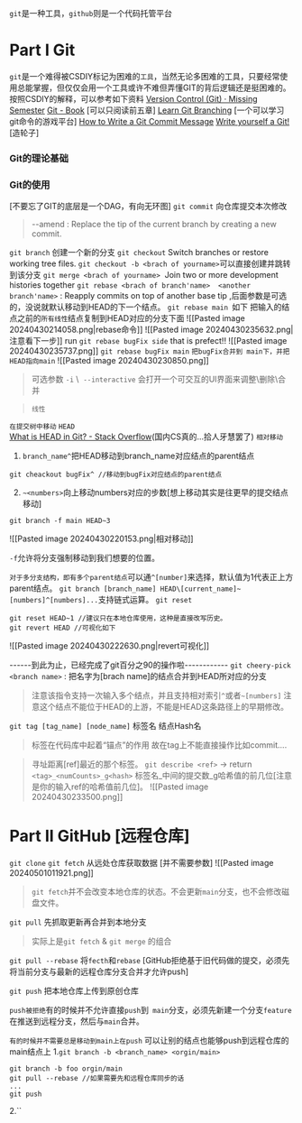 `git`是一种工具，`github`则是一个代码托管平台

# Part I Git
`git`是一个难得被CSDIY标记为困难的`工具`，当然无论多困难的工具，只要经常使用总能掌握，但仅仅会用一个工具或许不难但弄懂GIT的背后逻辑还是挺困难的。
按照CSDIY的解释，可以参考如下资料
[Version Control (Git) · Missing Semester](https://missing.csail.mit.edu/2020/version-control/)
[Git - Book](https://git-scm.com/book/en/v2) [可以只阅读前五章]
[Learn Git Branching](https://learngitbranching.js.org/?locale=zh_CN) [一个可以学习git命令的游戏平台]
[How to Write a Git Commit Message](https://cbea.ms/git-commit/)
[Write yourself a Git!](https://wyag.thb.lt/)[造轮子]

### Git的理论基础
### Git的使用
[不要忘了GIT的底层是一个DAG，有向无环图]
`git commit` 向仓库提交本次修改
>--amend : Replace the tip of the current branch by creating a new commit.


`git branch` 创建一个新的分支
`git checkout` Switch branches or restore working tree files.
`git checkout -b <brach of yourname>`可以直接创建并跳转到该分支
`git merge <brach of yourname>`  Join two or more development histories together
`git rebase <brach of branch'name>  <another branch'name>` : Reapply commits on top of another base tip ,后面参数是可选的，没说就默认移动到HEAD的下一个结点。
`git rebase main `如下 把输入的结点之前的`所有线性`结点复制到HEAD对应的分支下面 
![[Pasted image 20240430214058.png|rebase命令]]
![[Pasted image 20240430235632.png|注意看下一步]]
run `git rebase bugFix side` that is prefect!!
![[Pasted image 20240430235737.png]]
`git rebase bugFix main` `把bugFix合并到 main下，并把HEAD指向main`
![[Pasted image 20240430230850.png]]

>可选参数 `-i` \  `--interactive` 会打开一个可交互的UI界面来调整\\删除\\合并

>`线性`

`在提交树中移动`
`HEAD`  
[What is HEAD in Git? - Stack Overflow](https://stackoverflow.com/questions/2304087/what-is-head-in-git)(国内CS真的...拾人牙慧罢了)
`相对移动` 
1. `branch_name^`把HEAD移动到branch_name对应结点的parent结点
```git
git cheackout bugFix^ //移动到bugFix对应结点的parent结点
```
2. `~<numbers>`向上移动numbers对应的步数[想上移动其实是往更早的提交结点移动]
```git
git branch -f main HEAD~3
```
![[Pasted image 20240430220153.png|相对移动]]

`-f`允许将分支强制移动到我们想要的位置。

`对于多分支结构，即有多个parent结点`可以通`^[number]`来选择，默认值为1代表正上方parent结点。
`git branch [branch_name] HEAD\[current_name]~[numbers]^[numbers]...`支持链式运算。
`git reset` 
```git
git reset HEAD~1 //建议只在本地仓库使用，这种是直接改写历史。
git revert HEAD //可视化如下
```
![[Pasted image 20240430222630.png|revert可视化]]

------到此为止，已经完成了git百分之90的操作啦------------
`git cheery-pick <branch name>` : 把名字为[brach name]的结点合并到HEAD所对应的分支
>注意该指令支持一次输入多个结点，并且支持相对索引`^`或者`~[numbers]` 
>注意这个结点不能位于HEAD的上游，不能是HEAD这条路径上的早期修改。

`git tag [tag_name] [node_name]` 标签名 结点Hash名
>标签在代码库中起着“锚点”的作用
>故在tag上不能直接操作比如commit....

>寻址距离[ref]最近的那个标签。
`git describe <ref>`  -> return `<tag>_<numCounts>_g<hash>` 标签名_中间的提交数_g哈希值的前几位[注意是你的输入ref的哈希值前几位]。
![[Pasted image 20240430233500.png]]



# Part II GitHub [远程仓库]
`git clone`
`git fetch` 从远处仓库获取数据 [并不需要参数]
![[Pasted image 20240501011921.png]]
>`git fetch`并不会改变本地仓库的状态。不会更新`main`分支，也不会修改磁盘文件。

`git pull` 先抓取更新再合并到本地分支 
>实际上是`git fetch` & `git merge` 的组合 

`git pull --rebase` 将`fecth`和`rebase` [GitHub拒绝基于旧代码做的提交，必须先将当前分支与最新的远程仓库分支合并才允许push]


`git push` 把本地仓库上传到原创仓库

`push被拒绝`有的时候并不允许直接`push`到` main`分支，必须先新建一个分支`feature`在推送到远程分支，然后与`main`合并。

`有的时候并不需要总是移动到main上在push`
可以让别的结点也能够push到远程仓库的main结点上
1.`git branch -b <branch_name> <orgin/main>` 
```git
git branch -b foo orgin/main
git pull --rebase //如果需要先和远程仓库同步的话
...
git push
```
2.``
